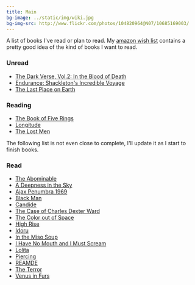 ```yaml
---
title: Main
bg-image: ../static/img/wiki.jpg
bg-img-src: http://www.flickr.com/photos/104820964@N07/10685169003/
---
```


A list of books I've read or plan to read. My [amazon wish list](http://amzn.com/w/1AUOOID3FHOQF) contains a pretty
good idea of the kind of books I want to read.

### Unread
* [The Dark Verse, Vol.2: In the Blood of Death](http://www.sharkchild.com/products/tdv2-hardcover)
* [Endurance: Shackleton's Incredible Voyage](http://www.amazon.com/dp/078670621X/ref=wl_it_dp_o_pd_nS_ttl?_encoding=UTF8&colid=1AUOOID3FHOQF&coliid=IC9KSNGISIWPX)
* [The Last Place on Earth](http://www.amazon.com/dp/0375754741/ref=wl_it_dp_o_pC_nS_ttl?_encoding=UTF8&colid=1AUOOID3FHOQF&coliid=I3QAULXBQOM3NY)

### Reading
* [The Book of Five Rings](http://en.wikipedia.org/wiki/The_Book_of_Five_Rings)
* [Longitude](http://www.amazon.com/Longitude-Dava-Sobel-ebook/dp/B003WUYE66/ref=sr_1_1?s=books&ie=UTF8&qid=1384658307&sr=1-1&keywords=Longitude)
* [The Lost Men](http://www.thelostmen.com/)

The following list is not even close to complete, I'll update it as I start to
finish books.

### Read
* [The Abominable](http://www.amazon.com/The-Abominable-Novel-Dan-Simmons/dp/0316198838)
* [A Deepness in the Sky](https://en.wikipedia.org/wiki/A_Deepness_in_the_Sky)
* [Ajax Penumbra 1969](http://www.amazon.com/Ajax-Penumbra-1969-Kindle-Single-ebook/dp/B00EWZC8QI)
* [Black Man](https://en.wikipedia.org/wiki/Black_Man)
* [Candide](https://en.wikipedia.org/wiki/Candide)
* [The Case of Charles Dexter Ward](http://en.wikipedia.org/wiki/The_Case_of_Charles_Dexter_Ward)
* [The Color out of Space](http://en.wikipedia.org/wiki/The_Color_Out_Of_Space)
* [High Rise](https://en.wikipedia.org/wiki/High_Rise)
* [Idoru](http://en.wikipedia.org/wiki/Idoru)
* [In the Miso Soup](https://en.wikipedia.org/wiki/In_the_Miso_Soup)
* [I Have No Mouth and I Must Scream](http://en.wikipedia.org/wiki/I_Have_No_Mouth,_and_I_Must_Scream)
* [Lolita](https://en.wikipedia.org/wiki/Lolita)
* [Piercing](http://www.goodreads.com/book/show/14288.Piercing)
* [REAMDE](http://www.amazon.com/Reamde-A-Novel-Neal-Stephenson/dp/0062191497)
* [The Terror](http://www.amazon.com/The-Terror-Novel-Dan-Simmons/dp/0316008079)
* [Venus in Furs](https://en.wikipedia.org/wiki/Venus_in_Furs)
